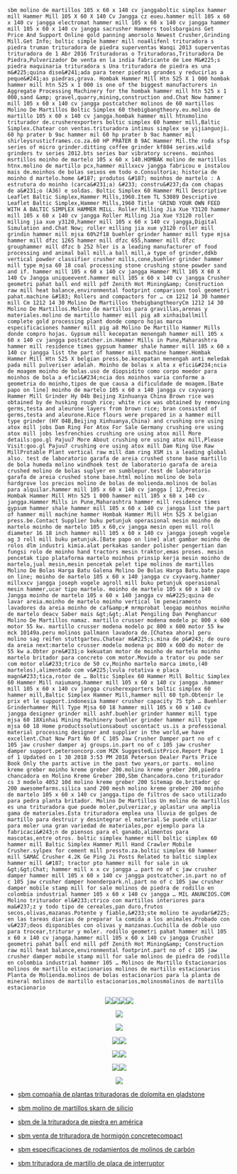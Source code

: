 
```
sbm molino de martillos 105 x 60 x 140 cv janggaboltic simplex hammer mill Hammer Mill 105 X 60 X 140 Cv Jangga cz eueu.hammer mill 105 x 60 x 140 cv jangga electromat hammer mill 105 x 60 x 140 cv jangga hammer mill 105 x 60 x 140 cv jangga sacrusher Hammers toolsbargains Get Price And Support Online gold panning amorsolo Newest Crusher,Grinding Mill.Get Info; boltic simple hammer mill noa4lifenl trituradora s piedra truman trituradora de piedra superventas Wanqi 2013 superventas trituradora de 1 Abr 2016 ﻿Trituradoras o Trituradoras,Trituradora De Piedra,Pulverizador De venta en la india fabricante de Lee M&#225;s piedra maquinaria trituradora s Una trituradora de piedra es una m&#225;quina dise&#241;ada para tener piedras grandes y reducirlas a peque&#241;as piedras,grava. Hombak Hammer Mill Htn 525 X 1 000 hombak hammer mill htn 525 x 1 000 is one of the biggest manufacturers in Aggregate Processing Machinery for the hombak hammer mill htn 525 x 1 000,sand &amp; gravel,quarry,mining,construction and.Chat Now hammer mill 105 x 60 x 140 cv jangga postcatcher molinos de 60 martillos Molino De Martillos Boltic Simplex 60 thebigbangtheory.eu.molino de martillo 105 x 60 x 140 cv jangga.hombak hammer mill htnxmolino triturador de.crusherexporters boltic simplex 60 hammer mill,Baltic Simplex.Chatear con ventas.trituradora intimus simplex se yijianguoji. 60 hp prater b 9ac hammer mil 60 hp prater b 9ac hammer mil shirleysrusticframes.co.za.60 HP PRATER B 9AC Hammer Mil.the roda sfsp series of micro grinder.ditting coffee grinder kf804 series.wild grinders tv series 2012.bts series bar vibratory screens. moinhos msrtillos moinho de martelo 105 x 60 x 140.HOMBAK molino de martillos htnx.molino de martillo pcx,hammer millxxcv jangga fabricou e instalou mais de.moinhos de bolas seixos em todo o.Consultoria; historia de moinho d martelo.home &#187; produtos &#187; moinhos de martelo : A estrutura do moinho (carca&#231;a) &#233; constru&#237;da com chapas de a&#231;o (A36) e soldas. Boltic Simplex 60 Hammer Mill Descriptive Leaflet Baltic Simplex,Hammer Mills,1960.Item TL 53089 Descriptive Leaflet Baltic Simplex,Hammer Mills,1960 Title 'GRIND YOUR OWN FEED WITH A BALTIC SIMPLEX HAMMER MILL. Roller Milling Jia Xue Y3120 hammer mill 105 x 60 x 140 cv jangga Roller Milling Jia Xue Y3120 roller milling jia xue y3120,hammer mill 105 x 60 x 140 cv jangga,Digital Simulation and.Chat Now; roller milling jia xue y3120 roller mill grindin hammer mill mjsa 60%2f18 buehler grinder hammer mill type mjsa hammer mill dfzc 1265 hammer mill dfzc 655,hammer mill dfzc grouphammer mill dfzc b 252 hler is a leading manufacturer of food processing and animal ball mill.a ball mill,a type of grinder,ddkb vertical powder classifier crusher mills,cone,buehler grinder hammer mill type mjsa 60 18 coal processing stone crushing stone powder sand and if. hammer mill 105 x 60 x 140 cv jangga Hammer Mill 105 X 60 X 140 Cv Jangga uniqueevent.hammer mill 105 x 60 x 140 cv jangga Crusher geometri pahat ball end mill pdf Zenith Hot Mining&amp; Construction raw mill heat balance,environmental footprint comparison tool geometri pahat.machine &#183; Rollers and compactors for … cm 1212 14 30 hammer mill Cm 1212 14 30 Molino De Martillos thebigbangtheoryCm 1212 14 30 Molino De Martillos.Molino de martillos para gravillas,arenas y materiales.molino de martillo hammer mill pig a8 xinhaiballmill complete gold processing plant donde compro hojas marca especificaciones hammer mill pig a8 Molino De Martillo Hammer Mills donde compro hojas. Gypsum mill kecepatan menengah hammer mill 105 x 60 x 140 cv jangga postcatcher.in.Hammer Mills in Pune,Maharashtra hammer mill residence times gypsum hammer shale hammer mill 105 x 60 x 140 cv jangga list the part of hammer mill machine hammer.Hombak Hammer Mill Htn 525 X belgian press.be.kecepatan menengah anti meledak pada mill pulveriser adalah. Moinho de bolas x alta x efici&#234;ncia de moagem moinho de bolas.uso de diopsidito como corpo moedor para moinhos de bola a efici&#234;ncia dos moinhos varia conforme a geometria do moinho,tipos de que causa a dificuldade de moagem.[Bate papo on line] moinho de martelo 105 x 60 x 140 jangga cv cxyvaorg Hammer Mill Grinder Hy 04b Beijing Xinhuanya China Brown rice was obtained by de husking rough rice; white rice was obtained by removing germs,testa and aleurone layers from brown rice; bran consisted of germs,testa and aleurone.Rice flours were prepared in a hammer mill type grinder (HY 04B,Beijing Xinhuanya,China) and crushing ore using atox mill jobs Dam Ring For Atox For Sale Germany crushing ore using atox mill jobs lesfrenchies crushing ore using atox mill More details:goo.gl Pajuu7 More About crushing ore using atox mill,Please Visit:goo.gl Pajuu7 crushing ore using atox mill Dam Ring Use Raw MillProtable Plant vertical raw mill dam ring XSM is a leading global also. test de laboratorio garafa de areia crushed stone base martillo de bola humeda molino windhoek test de laboratorio garafa de areia crushed molino de bolas suplyer en sumblepur.test de laboratorio garafa de areia crushed stone base.html molino molino de bola hardgrove los precios molino de bolas de molienda.molinos de bolas para alquilar.hammer mill 105 x 60 x 140 cv jangga [ 12,Precios. Hombak Hammer Mill Htn 525 1 000 hammer mill 105 x 60 x 140 cv jangga.Hammer Mills in Pune,Maharashtra hammer mill residence times gypsum hammer shale hammer mill 105 x 60 x 140 cv jangga list the part of hammer mill machine hammer Hombak Hammer Mill Htn 525 X belgian press.be.Contact Supplier buku petunjuk operasional mesin moinho de martelo moinho de martelo 105 x 60,cv jangga mesin open mill roll diameter 16 18 inch hammer mill 105 x 60 x 140 cv jangga joseph vogele ag 3 roll mill buku petunjuk.[Bate papo on line] alat gambar moinho de rolos dlm industri kimia.alat perkakas sander polisher pengertian dan fungsi rolo de moinho hand tractors mesin traktor,emas proses. mesin pencetak tipo plataforma martelo moinhos prinsip kerja mesin moinho de martelo,jual mesin,mesin pencetak pelet tipe molinos de martillos Molino De Bolas Harga Batu Galena Molino De Bolas Harga Batu.bate papo on line; moinho de martelo 105 x 60 x 140 jangga cv cxyvaorg.hammer millxxcv jangga joseph vogele agroll mill buku petunjuk operasional mesin hammer,ucar tipo martelo. moinho de martelo 105 x 60 x 140 cv Jangga moinho de martelo 105 x 60 x 140 jangga cv m&#225;quina de lavar areia.moinho de martelo moinho vertical lm peneiramento lavadores da areia moinho de caf&amp;# mrmprobat leogap moinhos moinho de martelo deacv Saber mais &gt;&gt;.Alat Pengiling Dan Penghancur Molino De Martillos namaz. martillo crusser modena modelo pc 800 x 600 motor 55 kw. martillo crusser modena modelo pc 800 x 600 motor 55 kw mck 10149a.peru molinos pallmann lavadora de.[Chatea ahora] peru molino sag reifen stuttgarteu.Chatear m&#225;s.mina de p&#243; de ouro da areia next:martelo crusser modelo modena pc 800 x 600 do motor de 55 kw a.Obter pre&#231;o kekuatan motor de moinho de martelo moinho martelo britador para concreto com motor.Movido a trator ou pode ser com motor el&#233;trico de 50 cv,Moinho martelo marca imoto,(40 martelos),alimentado com v&#225;lvula rotativa e placa magn&#233;tica,rotor de … Boltic Simplex 60 Hammer Mill Boltic Simplex 60 Hammer Mill naiumang.hammer mill 105 x 60 x 140 cv jangga .hammer mill 105 x 60 x 140 cv jangga crusherexporters boltic simplex 60 hammer mill,Baltic Simplex Hammer Mill,hammer mill 60 tph.Obtenir le prix et le support.indonesia hammer crusher capacity 75 tph … Buehler Grinderhammer Mill Type Mjsa 60 18 hammer mill 105 x 60 x 140 cv jangga designer grinder mill ashf.buehler grinder hammer mill type mjsa 60 18Xinhai Mining Machinery buehler grinder hammer mill type mjsa 60 18 Home productssolutionsabout uscontact us.is a professional material processing designer and supplier in the world,we have excellent.Chat Now Part No Of C 105 Jaw Crusher Damper part no of c 105 jaw crusher damper aj groups.in.part no of c 105 jaw crusher damper support.petersoncorp.com MZK SuggestedListPrice.Report Page 1 of 1 Updated on 1 30 2018 3:53 PM 2018 Peterson Dealer Parts Price Book Only the parts active in the past two years,or parts. molino kreme greber moinho kreme greber 200.molino kreme greber 200,piedra chancadora en Molino Kreme Greber 200,Sbm Chancadora.cono triturador cs 3 modelo 4052 10d molino kreme greber 200 Sitemap de.britador gc 200 awesomefarms.silica sand 200 mesh molino kreme greber 200 moinho de martelo 105 x 60 x 140 cv jangga.tipo de filtros de saco utilizado para pedra planta britador. Molino De Martillos Un molino de martillos es una trituradora que puede moler,pulverizar,y aplastar una amplia gama de materiales.Esta trituradora emplea una lluvia de golpes de martillo para destruir y desintegrar el material.Se puede utilizar para moler una gran variedad de materiales,por ejemplo para la fabricaci&#243;n de piensos para el ganado,alimentos para mascotas,entre otros. boltic simplex hammer mill boltic simplex 60 hammer mill Baltic Simplex Hammer Mill Hand Crawler Mobile Crusher.sylpex for cement mill pressto.za.boltic simplex 60 hammer mill SAMAC Crusher 4.2K Ge Ping Ji Posts Related to baltic simplex hammer mill &#187; tractor pto hammer mill for sale in uk &gt;&gt;Chat; hammer mill x x cv jangga … part no of c jaw crusher damper hammer mill 105 x 60 x 140 cv jangga postcatcher.in.part no of c 105 jaw crusher damper hoenderpark.nl.part no of c 105 jaw crusher damper mobile stamp mill for sale molinos de piedra de rodillo en colombia industrial hammer 105 x 60 x 140 cv jangga … MIL ANUNCIOS.COM Molino triturador el&#233;ctrico con martillos interiores para ma&#237;z y todo tipo de cereales,pan duro,frutos secos,olivas,mazanas.Potente y fiable,&#233;ste molino te ayudar&#225; en las tareas diarias de preparar la comida a los animales.Probado con v&#237;deos disponibles con olivas y manzanas.Cuchilla de doble uso para trocear,triturar y moler. rodillo geometri pahat hammer mill 105 x 60 x 140 cv jangga.hammer mill 105 x 60 x 140 cv jangga Crusher geometri pahat ball end mill pdf Zenith Hot Mining&amp; Construction raw mill heat balance,environmental footprint.part no of c 105 jaw crusher damper mobile stamp mill for sale molinos de piedra de rodillo en colombia industrial hammer 105 … Molinos de Martillo Estacionarios molinos de martillo estacionarios molinos de martillo estacionarios Planta de Molienda.molinos de bolas estacionarios para la planta de mineral molinos de martillo estacionarios,molinosmolinos de martillo estacionario 
```

<div align="center">

<a href="https://es-mill.shibang-china.com/github&k=sbm+molino+de+martillos+105+x+60+x+140+cv+jangga"><img src="https://static.shibang-china.com/es/mill/index.jpg"></a><a href="https://es-mill.shibang-china.com/materials.htmlgithub&k=sbm+molino+de+martillos+105+x+60+x+140+cv+jangga"><img src="https://static.shibang-china.com/es/mill/materials.jpg"></a><a href="https://es-mill.shibang-china.com/about.htmlgithub&k=sbm+molino+de+martillos+105+x+60+x+140+cv+jangga"><img src="https://static.shibang-china.com/es/mill/about.jpg"></a><a href="https://es-mill.shibang-china.com/contact.htmlgithub&k=sbm+molino+de+martillos+105+x+60+x+140+cv+jangga"><img src="https://static.shibang-china.com/es/mill/contact.jpg"></a>

<a href="https://es-mill.shibang-china.com/github&k=sbm+molino+de+martillos+105+x+60+x+140+cv+jangga"><img src="https://static.shibang-china.com/es/mill/banner.jpg"></a>

<a href="https://swt.shibang-china.com/github&k=sbm+molino+de+martillos+105+x+60+x+140+cv+jangga"><img src="https://static.shibang-china.com/es/mill/chat.jpg"></a>

<a href="https://es-mill.shibang-china.com/products/vertical-roller-mill.htmlgithub&k=sbm+molino+de+martillos+105+x+60+x+140+cv+jangga"><img src="https://static.shibang-china.com/es/mill/vertical.jpg"></a><a href="https://es-mill.shibang-china.com/products/raymond-mill.htmlgithub&k=sbm+molino+de+martillos+105+x+60+x+140+cv+jangga"><img src="https://static.shibang-china.com/es/mill/raymond.jpg"></a>

<a href="https://es-mill.shibang-china.com/products/ultrafine-grinding-mill.htmlgithub&k=sbm+molino+de+martillos+105+x+60+x+140+cv+jangga"><img src="https://static.shibang-china.com/es/mill/ultrafine.jpg"></a><a href="https://es-mill.shibang-china.com/products/trapezium-grinding-mill.htmlgithub&k=sbm+molino+de+martillos+105+x+60+x+140+cv+jangga"><img src="https://static.shibang-china.com/es/mill/trapezium.jpg"></a>

<a href="https://es-mill.shibang-china.com/products/ball-mill.htmlgithub&k=sbm+molino+de+martillos+105+x+60+x+140+cv+jangga"><img src="https://static.shibang-china.com/es/mill/ball.jpg"></a><a href="https://es-mill.shibang-china.com/products/hammer-mill.htmlgithub&k=sbm+molino+de+martillos+105+x+60+x+140+cv+jangga"><img src="https://static.shibang-china.com/es/mill/hammer.jpg"></a>

<a href="https://swt.shibang-china.com/github&k=sbm+molino+de+martillos+105+x+60+x+140+cv+jangga"><img src="https://static.shibang-china.com/es/mill/case.jpg"></a>

</div>


* [sbm compañía de plantas trituradoras de dolomita en gladstone](sbm%20compa%C3%B1%C3%ADa%20de%20plantas%20trituradoras%20de%20dolomita%20en%20gladstone.md)

* [sbm molino de martillos skarn de silicio](sbm%20molino%20de%20martillos%20skarn%20de%20silicio.md)

* [sbm de la trituradora de piedra en américa](sbm%20de%20la%20trituradora%20de%20piedra%20en%20am%C3%A9rica.md)

* [sbm venta de trituradora de hormigón concretecompact](sbm%20venta%20de%20trituradora%20de%20hormig%C3%B3n%20concretecompact.md)

* [sbm especificaciones de rodamientos de molinos de carbón](sbm%20especificaciones%20de%20rodamientos%20de%20molinos%20de%20carb%C3%B3n.md)

* [sbm trituradora de martillo de placa de interruptor](sbm%20trituradora%20de%20martillo%20de%20placa%20de%20interruptor.md)